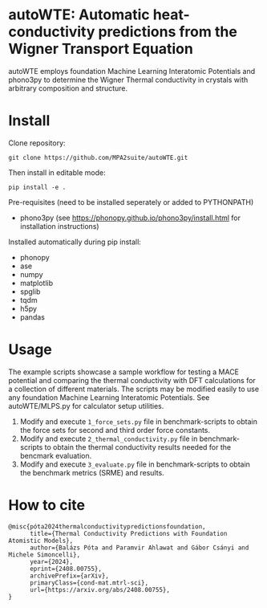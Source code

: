 # autoWTE: Automatic heat-conductivity predictions from the Wigner Transport Equation 

autoWTE employs foundation Machine Learning Interatomic Potentials and phono3py to determine the Wigner Thermal conductivity in crystals with arbitrary composition and structure.

# Install 
Clone repository:
```
git clone https://github.com/MPA2suite/autoWTE.git
```
Then install in editable mode:
```
pip install -e .
```

 Pre-requisites (need to be installed seperately or added to PYTHONPATH)
- phono3py (see https://phonopy.github.io/phono3py/install.html for installation instructions)


Installed automatically during pip install:
- phonopy
- ase
- numpy
- matplotlib
- spglib
- tqdm
- h5py
- pandas




# Usage
The example scripts showcase a sample workflow for testing a MACE potential and comparing the thermal conductivity with DFT calculations for a collection of different materials. The scripts may be modified easily to use any foundation Machine Learning Interatomic Potentials. See autoWTE/MLPS.py for calculator setup utilities.

1. Modify and execute `1_force_sets.py` file in benchmark-scripts to obtain the force sets for second and third order force constants.
2. Modify and execute `2_thermal_conductivity.py` file in benchmark-scripts to obtain the thermal conductivity results needed for the bencmark evaluation.
3. Modify and execute `3_evaluate.py` file in benchmark-scripts to obtain the benchmark metrics (SRME) and results.

# How to cite

```
@misc{póta2024thermalconductivitypredictionsfoundation,
      title={Thermal Conductivity Predictions with Foundation Atomistic Models}, 
      author={Balázs Póta and Paramvir Ahlawat and Gábor Csányi and Michele Simoncelli},
      year={2024},
      eprint={2408.00755},
      archivePrefix={arXiv},
      primaryClass={cond-mat.mtrl-sci},
      url={https://arxiv.org/abs/2408.00755}, 
}
```